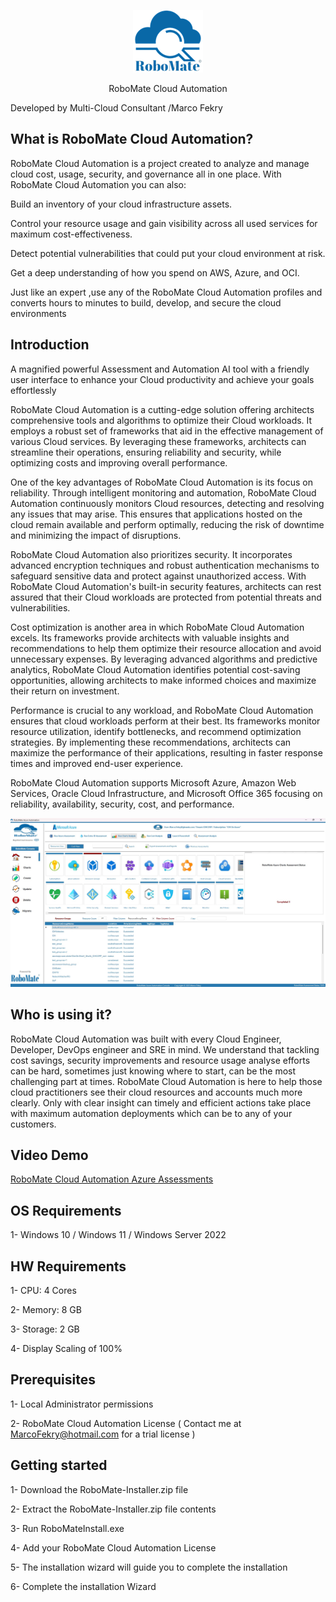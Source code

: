 <p align="center">
  <img src="./RoboMate-Logo.png" alt="Demo Image" />
</p>

<p align="center">
RoboMate Cloud Automation                  
</p>

Developed by Multi-Cloud Consultant /Marco Fekry

What is RoboMate Cloud Automation? 
--------------
RoboMate Cloud Automation is a project created to analyze and manage cloud cost, usage, security, and governance all in one place. With RoboMate Cloud Automation you can also:

Build an inventory of your cloud infrastructure assets.

Control your resource usage and gain visibility across all used services for maximum cost-effectiveness.

Detect potential vulnerabilities that could put your cloud environment at risk.

Get a deep understanding of how you spend on AWS, Azure, and OCI.

Just like an expert ,use any of the RoboMate Cloud Automation profiles and converts hours to minutes to build, develop, and secure the cloud environments 

Introduction
------------
A magnified powerful Assessment and Automation AI tool with a friendly user interface to enhance your Cloud productivity and achieve your goals effortlessly

RoboMate Cloud Automation is a cutting-edge solution offering architects comprehensive tools and algorithms to optimize their Cloud workloads. It employs a robust set of frameworks that aid in the effective management of various Cloud services. By leveraging these frameworks, architects can streamline their operations, ensuring reliability and security, while optimizing costs and improving overall performance. 

One of the key advantages of RoboMate Cloud Automation is its focus on reliability. Through intelligent monitoring and automation, RoboMate Cloud Automation continuously monitors Cloud resources, detecting and resolving any issues that may arise. This ensures that applications hosted on the cloud remain available and perform optimally, reducing the risk of downtime and minimizing the impact of disruptions.

RoboMate Cloud Automation also prioritizes security. It incorporates advanced encryption techniques and robust authentication mechanisms to safeguard sensitive data and protect against unauthorized access. With RoboMate Cloud Automation's built-in security features, architects can rest assured that their Cloud workloads are protected from potential threats and vulnerabilities. 

Cost optimization is another area in which RoboMate Cloud Automation excels. Its frameworks provide architects with valuable insights and recommendations to help them optimize their resource allocation and avoid unnecessary expenses. By leveraging advanced algorithms and predictive analytics, RoboMate Cloud Automation identifies potential cost-saving opportunities, allowing architects to make informed choices and maximize their return on investment. 

Performance is crucial to any workload, and RoboMate Cloud Automation ensures that cloud workloads perform at their best. Its frameworks monitor resource utilization, identify bottlenecks, and recommend optimization strategies. By implementing these recommendations, architects can maximize the performance of their applications, resulting in faster response times and improved end-user experience.


RoboMate Cloud Automation supports Microsoft Azure, Amazon Web Services, Oracle Cloud Infrastructure, and Microsoft Office 365 focusing on reliability, availability, security, cost, and performance. 



<p align="center">
  <img src="./Presentations/RoboMate-1.jpg" alt="Demo Image" />
</p>


Who is using it?
--------------
RoboMate Cloud Automation was built with every Cloud Engineer, Developer, DevOps engineer and SRE in mind. We understand that tackling cost savings, security improvements and resource usage analyse efforts can be hard, sometimes just knowing where to start, can be the most challenging part at times. RoboMate Cloud Automation is here to help those cloud practitioners see their cloud resources and accounts much more clearly. Only with clear insight can timely and efficient actions take place with maximum automation deployments which can be to any of your customers. 


## Video Demo
[RoboMate Cloud Automation Azure Assessments]([https://example.com](https://github.com/MarcoFekry/RoboMate-CloudAutomation/blob/main/RoboMat-Azure-Assessment-Video-1.mp4))


OS Requirements
--------------
1- Windows 10 / Windows 11 / Windows Server 2022

HW Requirements
--------------
1- CPU: 4 Cores

2- Memory: 8 GB

3- Storage: 2 GB

4- Display Scaling of 100%

Prerequisites
--------------
1- Local Administrator permissions

2- RoboMate Cloud Automation License ( Contact me at MarcoFekry@hotmail.com for a trial license )

Getting started
------------
1- Download the RoboMate-Installer.zip file

2- Extract the RoboMate-Installer.zip file contents

3- Run RoboMateInstall.exe

4- Add your RoboMate Cloud Automation License

5- The installation wizard will guide you to complete the installation

6- Complete the installation Wizard
